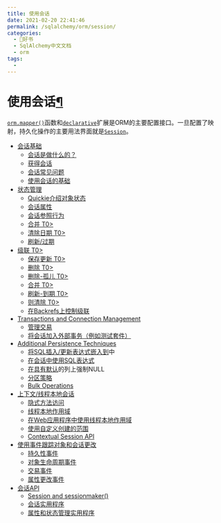 ```yaml
---
title: 使用会话
date: 2021-02-20 22:41:46
permalink: /sqlalchemy/orm/session/
categories:
  - 📖好书
  - SqlAlchemy中文文档
  - orm
tags:
  - 
---
```

使用会话[¶](#module-sqlalchemy.orm.session "Permalink to this headline")
========================================================================

[`orm.mapper()`](mapping_api.html#sqlalchemy.orm.mapper "sqlalchemy.orm.mapper")函数和[`declarative`](extensions_declarative_api.html#module-sqlalchemy.ext.declarative "sqlalchemy.ext.declarative")扩展是ORM的主要配置接口。一旦配置了映射，持久化操作的主要用法界面就是[`Session`](session_api.html#sqlalchemy.orm.session.Session "sqlalchemy.orm.session.Session")。

-   [会话基础](session_basics.html)
    -   [会话是做什么的？](session_basics.html#what-does-the-session-do)
    -   [获得会话](session_basics.html#getting-a-session)
    -   [会话常见问题](session_basics.html#session-frequently-asked-questions)
    -   [使用会话的基础](session_basics.html#basics-of-using-a-session)
-   [状态管理](session_state_management.html)
    -   [Quickie介绍对象状态](session_state_management.html#quickie-intro-to-object-states)
    -   [会话属性](session_state_management.html#session-attributes)
    -   [会话参照行为](session_state_management.html#session-referencing-behavior)
    -   [合并 T0\>](session_state_management.html#merging)
    -   [清除日期 T0\>](session_state_management.html#expunging)
    -   [刷新/过期](session_state_management.html#refreshing-expiring)
-   [级联 T0\>](cascades.html)
    -   [保存更新 T0\>](cascades.html#save-update)
    -   [删除 T0\>](cascades.html#delete)
    -   [删除-孤儿 T0\>](cascades.html#delete-orphan)
    -   [合并 T0\>](cascades.html#merge)
    -   [刷新-到期 T0\>](cascades.html#refresh-expire)
    -   [则清除 T0\>](cascades.html#expunge)
    -   [在Backrefs上控制级联](cascades.html#controlling-cascade-on-backrefs)
-   [Transactions and Connection Management](session_transaction.html)
    -   [管理交易](session_transaction.html#managing-transactions)
    -   [将会话加入外部事务（例如测试套件）](session_transaction.html#joining-a-session-into-an-external-transaction-such-as-for-test-suites)
-   [Additional Persistence Techniques](persistence_techniques.html)
    -   [将SQL插入/更新表达式嵌入到](persistence_techniques.html#embedding-sql-insert-update-expressions-into-a-flush)中
    -   [在会话中使用SQL表达式](persistence_techniques.html#using-sql-expressions-with-sessions)
    -   [在具有默认](persistence_techniques.html#forcing-null-on-a-column-with-a-default)的列上强制NULL
    -   [分区策略](persistence_techniques.html#partitioning-strategies)
    -   [Bulk Operations](persistence_techniques.html#bulk-operations)
-   [上下文/线程本地会话](contextual.html)
    -   [隐式方法访问](contextual.html#implicit-method-access)
    -   [线程本地作用域](contextual.html#thread-local-scope)
    -   [在Web应用程序中使用线程本地作用域](contextual.html#using-thread-local-scope-with-web-applications)
    -   [使用自定义创建的范围](contextual.html#using-custom-created-scopes)
    -   [Contextual Session API](contextual.html#contextual-session-api)
-   [使用事件跟踪对象和会话更改](session_events.html)
    -   [持久性事件](session_events.html#persistence-events)
    -   [对象生命周期事件](session_events.html#object-lifecycle-events)
    -   [交易事件](session_events.html#transaction-events)
    -   [属性更改事件](session_events.html#attribute-change-events)
-   [会话API](session_api.html)
    -   [Session and
        sessionmaker()](session_api.html#session-and-sessionmaker)
    -   [会话实用程序](session_api.html#session-utilites)
    -   [属性和状态管理实用程序](session_api.html#attribute-and-state-management-utilities)

